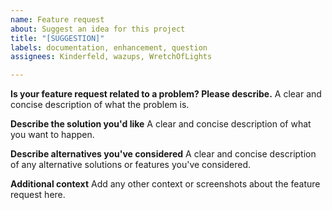 ```yaml
---
name: Feature request
about: Suggest an idea for this project
title: "[SUGGESTION]"
labels: documentation, enhancement, question
assignees: Kinderfeld, wazups, WretchOfLights

---
```


**Is your feature request related to a problem? Please describe.**
A clear and concise description of what the problem is.

**Describe the solution you'd like**
A clear and concise description of what you want to happen.

**Describe alternatives you've considered**
A clear and concise description of any alternative solutions or features you've considered.

**Additional context**
Add any other context or screenshots about the feature request here.
